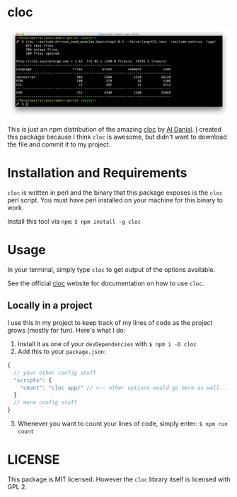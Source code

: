# cloc

![Screenshot](other/screenshot.png)

This is just an npm distribution of the amazing [cloc](http://cloc.sourceforge.net/) by [Al Danial](pontifespresso).
[I](https://twitter.com/kentcdodds) created this package because I think `cloc` is awesome, but didn't want to download
the file and commit it to my project.


# Installation and Requirements

`cloc` is written in perl and the binary that this package exposes is the `cloc` perl script. You must have perl installed on your machine for this binary to work.

Install this tool via `npm`: `$ npm install -g cloc`

# Usage

In your terminal, simply type `cloc` to get output of the options available.

See the official [cloc](http://cloc.sourceforge.net/) website for documentation on how to use `cloc`.

## Locally in a project

I use this in my project to keep track of my lines of code as the project grows (mostly for fun). Here's what I do:

1. Install it as one of your `devDependencies` with `$ npm i -D cloc`
2. Add this to your `package.json`:

```javascript
{
  // your other config stuff
  "scripts": {
    "count": "cloc app/" // <-- other options would go here as well...
  }
  // more config stuff
}
```

3. Whenever you want to count your lines of code, simply enter: `$ npm run count`



# LICENSE

This package is MIT licensed. However the `cloc` library itself is licensed with GPL 2.
